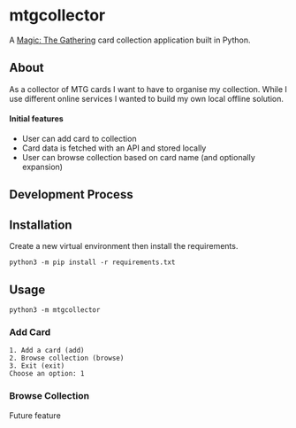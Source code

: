 # mtgcollector
A [Magic: The Gathering](https://magic.wizards.com/en/magic-gameplay) card collection application built in Python.

## About
As a collector of MTG cards I want to have to organise my collection. While I use different online services I wanted to build my own local offline solution.
#### Initial features
* User can add card to collection
* Card data is fetched with an API and stored locally
* User can browse collection based on card name (and optionally expansion)

## Development Process


## Installation
Create a new virtual environment then install the requirements.
```
python3 -m pip install -r requirements.txt
```

## Usage
```
python3 -m mtgcollector
```
### Add Card
```
1. Add a card (add)
2. Browse collection (browse)
3. Exit (exit)
Choose an option: 1
```

### Browse Collection
Future feature
